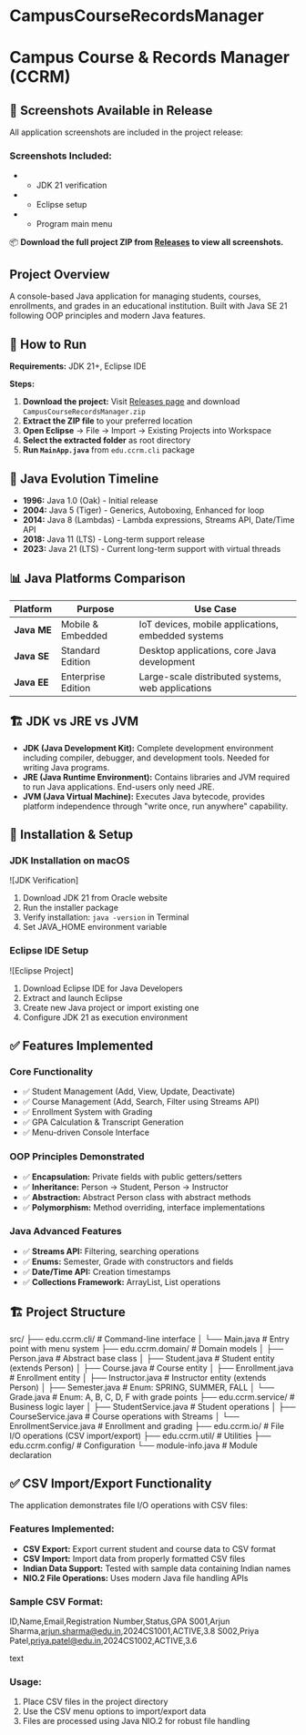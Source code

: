 # CampusCourseRecordsManager
# Campus Course & Records Manager (CCRM)
## 📸 Screenshots Available in Release

All application screenshots are included in the project release:

### Screenshots Included:
-  - JDK 21 verification
-  - Eclipse setup
- - Program main menu

📦 **Download the full project ZIP from [Releases](https://github.com/your-username/CampusCourseRecordsManager/releases) to view all screenshots.**
## Project Overview
A console-based Java application for managing students, courses, enrollments, and grades in an educational institution. Built with Java SE 21 following OOP principles and modern Java features.

## 🚀 How to Run
**Requirements:** JDK 21+, Eclipse IDE

**Steps:**
1. **Download the project:** Visit [Releases page](https://github.com/rajnandinimitra/CampusCourseRecordsManager/releases) and download `CampusCourseRecordsManager.zip`
2. **Extract the ZIP file** to your preferred location
3. **Open Eclipse** → File → Import → Existing Projects into Workspace
4. **Select the extracted folder** as root directory
5. **Run `MainApp.java`** from `edu.ccrm.cli` package

## 📜 Java Evolution Timeline
- **1996:** Java 1.0 (Oak) - Initial release
- **2004:** Java 5 (Tiger) - Generics, Autoboxing, Enhanced for loop
- **2014:** Java 8 (Lambdas) - Lambda expressions, Streams API, Date/Time API
- **2018:** Java 11 (LTS) - Long-term support release
- **2023:** Java 21 (LTS) - Current long-term support with virtual threads

## 📊 Java Platforms Comparison
| Platform | Purpose | Use Case |
|----------|---------|----------|
| **Java ME** | Mobile & Embedded | IoT devices, mobile applications, embedded systems |
| **Java SE** | Standard Edition | Desktop applications, core Java development |
| **Java EE** | Enterprise Edition | Large-scale distributed systems, web applications |

## 🏗️ JDK vs JRE vs JVM
- **JDK (Java Development Kit):** Complete development environment including compiler, debugger, and development tools. Needed for writing Java programs.
- **JRE (Java Runtime Environment):** Contains libraries and JVM required to run Java applications. End-users only need JRE.
- **JVM (Java Virtual Machine):** Executes Java bytecode, provides platform independence through "write once, run anywhere" capability.

## 🔧 Installation & Setup

### JDK Installation on macOS
![JDK Verification]

1. Download JDK 21 from Oracle website
2. Run the installer package
3. Verify installation: `java -version` in Terminal
4. Set JAVA_HOME environment variable

### Eclipse IDE Setup
![Eclipse Project]
1. Download Eclipse IDE for Java Developers
2. Extract and launch Eclipse
3. Create new Java project or import existing one
4. Configure JDK 21 as execution environment

## ✅ Features Implemented

### Core Functionality
- ✅ Student Management (Add, View, Update, Deactivate)
- ✅ Course Management (Add, Search, Filter using Streams API)
- ✅ Enrollment System with Grading
- ✅ GPA Calculation & Transcript Generation
- ✅ Menu-driven Console Interface

### OOP Principles Demonstrated
- ✅ **Encapsulation:** Private fields with public getters/setters
- ✅ **Inheritance:** Person → Student, Person → Instructor
- ✅ **Abstraction:** Abstract Person class with abstract methods
- ✅ **Polymorphism:** Method overriding, interface implementations

### Java Advanced Features
- ✅ **Streams API:** Filtering, searching operations
- ✅ **Enums:** Semester, Grade with constructors and fields
- ✅ **Date/Time API:** Creation timestamps
- ✅ **Collections Framework:** ArrayList, List operations

## 🏗️ Project Structure
src/
├── edu.ccrm.cli/ # Command-line interface
│ └── Main.java # Entry point with menu system
├── edu.ccrm.domain/ # Domain models
│ ├── Person.java # Abstract base class
│ ├── Student.java # Student entity (extends Person)
│ ├── Course.java # Course entity
│ ├── Enrollment.java # Enrollment entity
│ ├── Instructor.java # Instructor entity (extends Person)
│ ├── Semester.java # Enum: SPRING, SUMMER, FALL
│ └── Grade.java # Enum: A, B, C, D, F with grade points
├── edu.ccrm.service/ # Business logic layer
│ ├── StudentService.java # Student operations
│ ├── CourseService.java # Course operations with Streams
│ └── EnrollmentService.java # Enrollment and grading
├── edu.ccrm.io/ # File I/O operations (CSV import/export)
├── edu.ccrm.util/ # Utilities
├── edu.ccrm.config/ # Configuration
└── module-info.java # Module declaration

## ✅ CSV Import/Export Functionality

The application demonstrates file I/O operations with CSV files:

### Features Implemented:
- **CSV Export:** Export current student and course data to CSV format
- **CSV Import:** Import data from properly formatted CSV files
- **Indian Data Support:** Tested with sample data containing Indian names
- **NIO.2 File Operations:** Uses modern Java file handling APIs

### Sample CSV Format:
ID,Name,Email,Registration Number,Status,GPA
S001,Arjun Sharma,arjun.sharma@edu.in,2024CS1001,ACTIVE,3.8
S002,Priya Patel,priya.patel@edu.in,2024CS1002,ACTIVE,3.6

text

### Usage:
1. Place CSV files in the project directory
2. Use the CSV menu options to import/export data
3. Files are processed using Java NIO.2 for robust file handling
